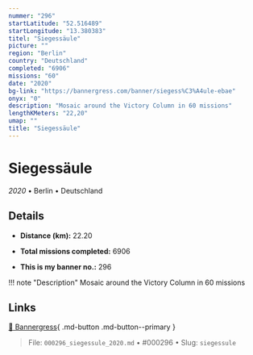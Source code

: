 ```yaml
---
nummer: "296"
startLatitude: "52.516489"
startLongitude: "13.380383"
titel: "Siegessäule"
picture: ""
region: "Berlin"
country: "Deutschland"
completed: "6906"
missions: "60"
date: "2020"
bg-link: "https://bannergress.com/banner/siegess%C3%A4ule-ebae"
onyx: "0"
description: "Mosaic around the Victory Column in 60 missions"
lengthKMeters: "22,20"
umap: ""
title: "Siegessäule"
---
```

# Siegessäule

*2020* • Berlin • Deutschland



## Details
- **Distance (km):** 22.20

- **Total missions completed:** 6906
- **This is my banner no.:** 296


!!! note "Description"
    Mosaic around the Victory Column in 60 missions



## Links
[🔗 Bannergress](https://bannergress.com/banner/siegess%C3%A4ule-ebae){ .md-button .md-button--primary }



> File: `000296_siegessule_2020.md` • #000296 • Slug: `siegessule`

